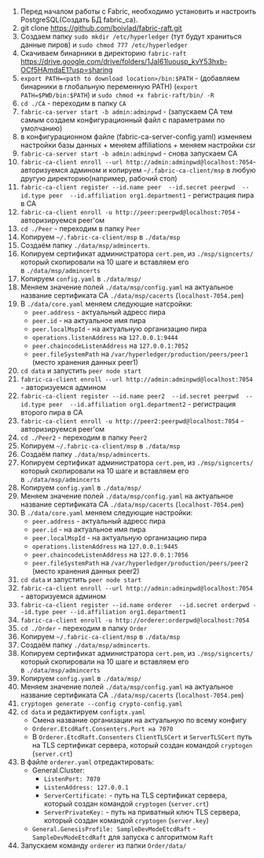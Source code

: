 1. Перед началом работы с Fabric, необходимо установить и настроить PostgreSQL(Создать БД fabric_ca). 
2. git clone https://github.com/boivlad/fabric-raft.git
3. Создаем папку `sudo mkdir /etc/hyperledger` (тут будут храниться данные пиров) и `sudo chmod 777 /etc/hyperledger`
4. Скачиваем бинарники в директорию `fabric-raft` https://drive.google.com/drive/folders/1JaI61luousp_kvY53hxb-OCf5HAmdaE1?usp=sharing
5. `export PATH=<path to download location>/bin:$PATH`    - (добавляем бинарники в глобальную переменную PATH) (`export PATH=$PWD/bin:$PATH`) и `sudo chmod +x fabric-raft/bin/ -R`
6. `cd ./CA` - переходим в папку `CA`
7. `fabric-ca-server start -b admin:adminpwd`      -   (запускаем CA тем самым создаем конфигурационный файл с параметрами по умолчанию)
8. в конфигурационном файле (fabric-ca-server-config.yaml) изменяем настройки базы данных + меняем affiliations + меняем настройки csr
9. `fabric-ca-server start -b admin:adminpwd`     - снова запускаем CA
10. `fabric-ca-client enroll --url http://admin:adminpwd@localhost:7054`-авторизуемся админом и копируем `~/.fabric-ca-client/msp`  в любую другую директорию(например, рабочий стол)
11. `fabric-ca-client register --id.name peer  --id.secret peerpwd  --id.type peer  --id.affiliation org1.department1`   - регистрация пира в СА
12. `fabric-ca-client enroll -u http://peer:peerpwd@localhost:7054` - авторизируемся peer'ом
13. `cd ./Peer` - переходим в папку `Peer`
14. Копируем `~/.fabric-ca-client/msp` в `./data/msp` 
15. Создаём папку `./data/msp/admincerts`.
16. Копируем сертификат администратора `cert.pem`, из `./msp/signcerts/` который скопировали на 10 шаге и вставляем его в `./data/msp/admincerts`
17. Копируем `config.yaml` в `./data/msp/`
18. Меняем значение полей `./data/msp/config.yaml` на актуальное название сертификата CA `./data/msp/cacerts` (`localhost-7054.pem`) 
19. В `./data/core.yaml` меняем следующие натсройки:
    - `peer.address` - актуальный адресс пира
    - `peer.id` - на актуальное имя пира
    - `peer.localMspId` - на актуальную организацию пира
    - `operations.listenAddress` на `127.0.0.1:9444`
    - `peer.chaincodeListenAddress` на `127.0.0.1:7052`
    - `peer.fileSystemPath` на `/var/hyperledger/production/peers/peer1` (место хранения данных peer1) 
20. `cd data`  и запустить `peer node start`
21. `fabric-ca-client enroll --url http://admin:adminpwd@localhost:7054`  - авторизуемся админом
22. `fabric-ca-client register --id.name peer2  --id.secret peerpwd  --id.type peer  --id.affiliation org1.department2`   - регистрация второго пира в СА
23. `fabric-ca-client enroll -u http://peer2:peerpwd@localhost:7054` - авторизируемся peer'ом
24. `cd ./Peer2` - переходим в папку `Peer2`
25. Копируем `~/.fabric-ca-client/msp` в `./data/msp` 
26. Создаём папку `./data/msp/admincerts`.
27. Копируем сертификат администратора `cert.pem`, из `./msp/signcerts/` который скопировали на 10 шаге и вставляем его в `./data/msp/admincerts`
28. Копируем `config.yaml` в `./data/msp/`
29. Меняем значение полей `./data/msp/config.yaml` на актуальное название сертификата CA `./data/msp/cacerts` (`localhost-7054.pem`) 
30. В `./data/core.yaml` меняем следующие настройки:
    - `peer.address` - актуальный адресс пира
    - `peer.id` - на актуальное имя пира
    - `peer.localMspId` - на актуальную организацию пира
    - `operations.listenAddress` на `127.0.0.1:9445`
    - `peer.chaincodeListenAddress` на `127.0.0.1:7056`
    - `peer.fileSystemPath` на `/var/hyperledger/production/peers/peer2` (место хранения данных peer2) 
31. `cd data`  и запустить `peer node start`
32. `fabric-ca-client enroll --url http://admin:adminpwd@localhost:7054`  - авторизуемся админом
33. `fabric-ca-client register --id.name orderer  --id.secret orderpwd --id.type peer --id.affiliation org1.department1`
34. `fabric-ca-client enroll -u http://orderer:orderpwd@localhost:7054`
35. `cd ./Order` - переходим в папку `Order`
36. Копируем `~/.fabric-ca-client/msp` в `./data/msp` 
37. Создаём папку `./data/msp/admincerts`.
38. Копируем сертификат администратора `cert.pem`, из `./msp/signcerts/` который скопировали на 10 шаге и вставляем его в `./data/msp/admincerts`
39. Копируем `config.yaml` в `./data/msp/`
40. Меняем значение полей `./data/msp/config.yaml` на актуальное название сертификата CA `./data/msp/cacerts` (`localhost-7054.pem`) 
41. `cryptogen generate --config crypto-config.yaml`
42. `cd data` и редактируем `configtx.yaml`
    - Смена название организации на актуальную по всему конфигу
    - `Orderer.EtcdRaft.Consenters.Port на 7070`
    - В `Orderer.EtcdRaft.Consenters` `ClientTLSCert` и `ServerTLSCert` путь на TLS сертификат сервера, который создан командой `cryptogen` (`server.crt`)
43. В файле `orderer.yaml` отредактировать:
    - General.Cluster:
        * `ListenPort: 7070`
        * `ListenAddress: 127.0.0.1`
        * `ServerCertificate:` - путь на TLS сертификат сервера, который создан командой `cryptogen` (`server.crt`)
        * `ServerPrivateKey:` - путь на приватный ключ TLS сервера, который создан командой `cryptogen` (`server.key`)
    - `General.GenesisProfile: SampleDevModeEtcdRaft` -  `SampleDevModeEtcdRaft` для запуска c алгоритмом `Raft`
44. Запускаем команду `orderer` из папки `Order/data/`


